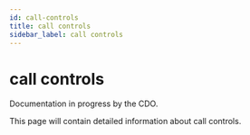 ```yaml
---
id: call-controls
title: call controls
sidebar_label: call controls
---
```


# call controls

Documentation in progress by the CDO.

This page will contain detailed information about call controls.
